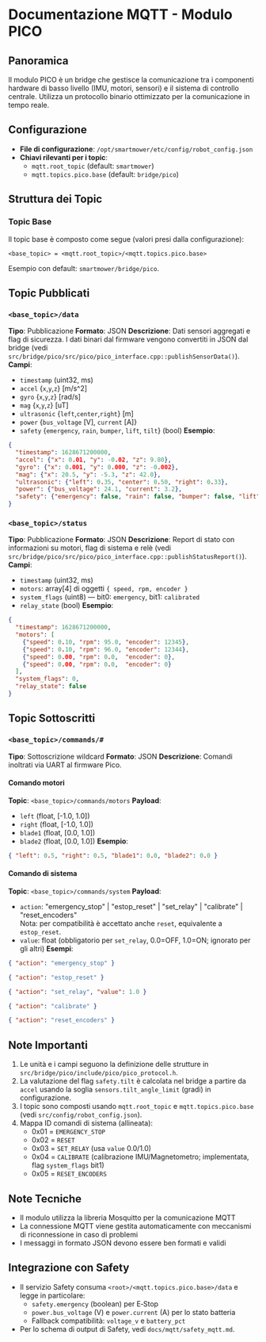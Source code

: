 # Documentazione MQTT - Modulo PICO

## Panoramica
Il modulo PICO è un bridge che gestisce la comunicazione tra i componenti hardware di basso livello (IMU, motori, sensori) e il sistema di controllo centrale. Utilizza un protocollo binario ottimizzato per la comunicazione in tempo reale.

## Configurazione
- **File di configurazione**: `/opt/smartmower/etc/config/robot_config.json`
 - **Chiavi rilevanti per i topic**:
   - `mqtt.root_topic` (default: `smartmower`)
   - `mqtt.topics.pico.base` (default: `bridge/pico`)

## Struttura dei Topic

### Topic Base
Il topic base è composto come segue (valori presi dalla configurazione):
```
<base_topic> = <mqtt.root_topic>/<mqtt.topics.pico.base>
```
Esempio con default: `smartmower/bridge/pico`.

## Topic Pubblicati

### `<base_topic>/data`
**Tipo**: Pubblicazione
**Formato**: JSON
**Descrizione**: Dati sensori aggregati e flag di sicurezza. I dati binari dal firmware vengono convertiti in JSON dal bridge (vedi `src/bridge/pico/src/pico/pico_interface.cpp::publishSensorData()`).
**Campi**:
- `timestamp` (uint32, ms)
- `accel` {`x`,`y`,`z`} [m/s^2]
- `gyro` {`x`,`y`,`z`} [rad/s]
- `mag` {`x`,`y`,`z`} [uT]
- `ultrasonic` {`left`,`center`,`right`} [m]
- `power` {`bus_voltage` [V], `current` [A]}
- `safety` {`emergency`, `rain`, `bumper`, `lift`, `tilt`} (bool)
**Esempio**:
```json
{
  "timestamp": 1628671200000,
  "accel": {"x": 0.01, "y": -0.02, "z": 9.80},
  "gyro": {"x": 0.001, "y": 0.000, "z": -0.002},
  "mag": {"x": 20.5, "y": -5.3, "z": 42.0},
  "ultrasonic": {"left": 0.35, "center": 0.50, "right": 0.33},
  "power": {"bus_voltage": 24.1, "current": 3.2},
  "safety": {"emergency": false, "rain": false, "bumper": false, "lift": false, "tilt": false}
}
```

### `<base_topic>/status`
**Tipo**: Pubblicazione
**Formato**: JSON
**Descrizione**: Report di stato con informazioni su motori, flag di sistema e relè (vedi `src/bridge/pico/src/pico/pico_interface.cpp::publishStatusReport()`).
**Campi**:
- `timestamp` (uint32, ms)
- `motors`: array[4] di oggetti `{ speed, rpm, encoder }`
- `system_flags` (uint8) — bit0: `emergency`, bit1: `calibrated`
- `relay_state` (bool)
**Esempio**:
```json
{
  "timestamp": 1628671200000,
  "motors": [
    {"speed": 0.10, "rpm": 95.0, "encoder": 12345},
    {"speed": 0.10, "rpm": 96.0, "encoder": 12344},
    {"speed": 0.00, "rpm": 0.0,  "encoder": 0},
    {"speed": 0.00, "rpm": 0.0,  "encoder": 0}
  ],
  "system_flags": 0,
  "relay_state": false
}
```

## Topic Sottoscritti

### `<base_topic>/commands/#`
**Tipo**: Sottoscrizione wildcard
**Formato**: JSON
**Descrizione**: Comandi inoltrati via UART al firmware Pico.

#### Comando motori
**Topic**: `<base_topic>/commands/motors`
**Payload**:
- `left` (float, [-1.0, 1.0])
- `right` (float, [-1.0, 1.0])
- `blade1` (float, [0.0, 1.0])
- `blade2` (float, [0.0, 1.0])
**Esempio**:
```json
{ "left": 0.5, "right": 0.5, "blade1": 0.0, "blade2": 0.0 }
```

#### Comando di sistema
**Topic**: `<base_topic>/commands/system`
**Payload**:
- `action`: "emergency_stop" | "estop_reset" | "set_relay" | "calibrate" | "reset_encoders"  
  Nota: per compatibilità è accettato anche `reset`, equivalente a `estop_reset`.
- `value`: float (obbligatorio per `set_relay`, 0.0=OFF, 1.0=ON; ignorato per gli altri)
**Esempi**:
```json
{ "action": "emergency_stop" }
```
```json
{ "action": "estop_reset" }
```
```json
{ "action": "set_relay", "value": 1.0 }
```
```json
{ "action": "calibrate" }
```
```json
{ "action": "reset_encoders" }
```

## Note Importanti
1. Le unità e i campi seguono la definizione delle strutture in `src/bridge/pico/include/pico/pico_protocol.h`.
2. La valutazione del flag `safety.tilt` è calcolata nel bridge a partire da `accel` usando la soglia `sensors.tilt_angle_limit` (gradi) in configurazione.
3. I topic sono composti usando `mqtt.root_topic` e `mqtt.topics.pico.base` (vedi `src/config/robot_config.json`).
4. Mappa ID comandi di sistema (allineata):
   - 0x01 = `EMERGENCY_STOP`
   - 0x02 = `RESET`
   - 0x03 = `SET_RELAY` (usa `value` 0.0/1.0)
   - 0x04 = `CALIBRATE` (calibrazione IMU/Magnetometro; implementata, flag `system_flags` bit1)
   - 0x05 = `RESET_ENCODERS`

## Note Tecniche
- Il modulo utilizza la libreria Mosquitto per la comunicazione MQTT
- La connessione MQTT viene gestita automaticamente con meccanismi di riconnessione in caso di problemi
- I messaggi in formato JSON devono essere ben formati e validi

## Integrazione con Safety
- Il servizio Safety consuma `<root>/<mqtt.topics.pico.base>/data` e legge in particolare:
  - `safety.emergency` (boolean) per E‑Stop
  - `power.bus_voltage` (V) e `power.current` (A) per lo stato batteria
  - Fallback compatibilità: `voltage_v` e `battery_pct`
- Per lo schema di output di Safety, vedi `docs/mqtt/safety_mqtt.md`.
